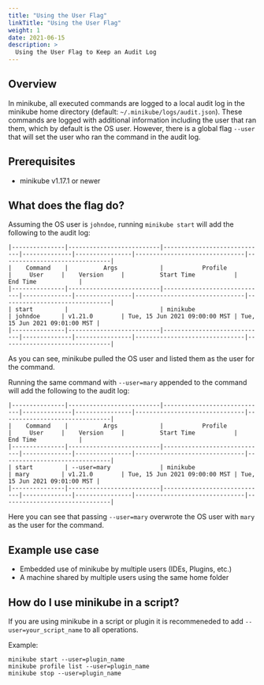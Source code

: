 ```yaml
---
title: "Using the User Flag"                     
linkTitle: "Using the User Flag"
weight: 1
date: 2021-06-15
description: >
  Using the User Flag to Keep an Audit Log
---
```


## Overview

In minikube, all executed commands are logged to a local audit log in the minikube home directory (default: `~/.minikube/logs/audit.json`).
These commands are logged with additional information including the user that ran them, which by default is the OS user.
However, there is a global flag `--user` that will set the user who ran the command in the audit log.

## Prerequisites

- minikube v1.17.1 or newer

## What does the flag do?

Assuming the OS user is `johndoe`, running `minikube start` will add the following to the audit log:
```
|---------------|--------------------------|-----------------------------|--------------|----------------|-------------------------------|-------------------------------|
|    Command    |          Args            |           Profile           |     User     |    Version     |          Start Time           |           End Time            |
|---------------|--------------------------|-----------------------------|--------------|----------------|-------------------------------|-------------------------------|
| start         |                          | minikube                    | johndoe      | v1.21.0        | Tue, 15 Jun 2021 09:00:00 MST | Tue, 15 Jun 2021 09:01:00 MST |
|---------------|--------------------------|-----------------------------|--------------|----------------|-------------------------------|-------------------------------|
```
As you can see, minikube pulled the OS user and listed them as the user for the command.

Running the same command with `--user=mary` appended to the command will add the following to the audit log:
```
|---------------|--------------------------|-----------------------------|--------------|----------------|-------------------------------|-------------------------------|
|    Command    |          Args            |           Profile           |     User     |    Version     |          Start Time           |           End Time            |
|---------------|--------------------------|-----------------------------|--------------|----------------|-------------------------------|-------------------------------|
| start         | --user=mary              | minikube                    | mary         | v1.21.0        | Tue, 15 Jun 2021 09:00:00 MST | Tue, 15 Jun 2021 09:01:00 MST |
|---------------|--------------------------|-----------------------------|--------------|----------------|-------------------------------|-------------------------------|
```
Here you can see that passing `--user=mary` overwrote the OS user with `mary` as the user for the command.

## Example use case

- Embedded use of minikube by multiple users (IDEs, Plugins, etc.)
- A machine shared by multiple users using the same home folder

## How do I use minikube in a script?

If you are using minikube in a script or plugin it is recommeneded to add `--user=your_script_name` to all operations.

Example:
```
minikube start --user=plugin_name
minikube profile list --user=plugin_name
minikube stop --user=plugin_name
```
